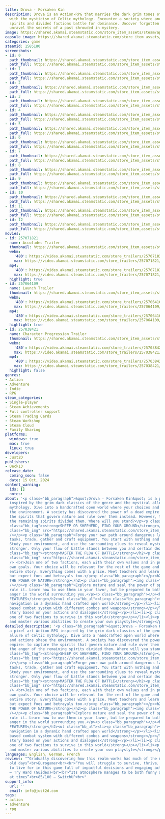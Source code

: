 ```yaml
---
title: Drova - Forsaken Kin
description: Drova is an Action-RPG that marries the dark grim tones of its genre
  with the mysticism of Celtic mythology. Encounter a society where ancient restless
  spirits and divided factions battle for dominance. Uncover forgotten abilities and
  unravel the secrets of a past shrouded in mystery.
image: https://shared.akamai.steamstatic.com/store_item_assets/steam/apps/1585180/header.jpg?t=1733741032
capsule_image: https://shared.akamai.steamstatic.com/store_item_assets/steam/apps/1585180/capsule_231x87.jpg?t=1733741032
categories: game
steamid: 1585180
screenshots:
- id: 0
  path_thumbnail: https://shared.akamai.steamstatic.com/store_item_assets/steam/apps/1585180/ss_747e0589ecd12091730bc181b995d0a9bfbf1fc9.600x338.jpg?t=1733741032
  path_full: https://shared.akamai.steamstatic.com/store_item_assets/steam/apps/1585180/ss_747e0589ecd12091730bc181b995d0a9bfbf1fc9.1920x1080.jpg?t=1733741032
- id: 1
  path_thumbnail: https://shared.akamai.steamstatic.com/store_item_assets/steam/apps/1585180/ss_807e7b8d4f8fe6d5243a78a627a4c1b920b86900.600x338.jpg?t=1733741032
  path_full: https://shared.akamai.steamstatic.com/store_item_assets/steam/apps/1585180/ss_807e7b8d4f8fe6d5243a78a627a4c1b920b86900.1920x1080.jpg?t=1733741032
- id: 2
  path_thumbnail: https://shared.akamai.steamstatic.com/store_item_assets/steam/apps/1585180/ss_757683477f1cc491c3f5b3d26b2f9a5f0063ddc8.600x338.jpg?t=1733741032
  path_full: https://shared.akamai.steamstatic.com/store_item_assets/steam/apps/1585180/ss_757683477f1cc491c3f5b3d26b2f9a5f0063ddc8.1920x1080.jpg?t=1733741032
- id: 3
  path_thumbnail: https://shared.akamai.steamstatic.com/store_item_assets/steam/apps/1585180/ss_dd3f1721b79ec672984139a8ad69b3ad3c2df097.600x338.jpg?t=1733741032
  path_full: https://shared.akamai.steamstatic.com/store_item_assets/steam/apps/1585180/ss_dd3f1721b79ec672984139a8ad69b3ad3c2df097.1920x1080.jpg?t=1733741032
- id: 4
  path_thumbnail: https://shared.akamai.steamstatic.com/store_item_assets/steam/apps/1585180/ss_04a1ca1945fcb236bd475a09d3cd912c338bfd57.600x338.jpg?t=1733741032
  path_full: https://shared.akamai.steamstatic.com/store_item_assets/steam/apps/1585180/ss_04a1ca1945fcb236bd475a09d3cd912c338bfd57.1920x1080.jpg?t=1733741032
- id: 5
  path_thumbnail: https://shared.akamai.steamstatic.com/store_item_assets/steam/apps/1585180/ss_535752523256f536ab821752484a37ce49a96d64.600x338.jpg?t=1733741032
  path_full: https://shared.akamai.steamstatic.com/store_item_assets/steam/apps/1585180/ss_535752523256f536ab821752484a37ce49a96d64.1920x1080.jpg?t=1733741032
- id: 6
  path_thumbnail: https://shared.akamai.steamstatic.com/store_item_assets/steam/apps/1585180/ss_33eb91979a5dd32c99a4e4218decb3de9e7bc80a.600x338.jpg?t=1733741032
  path_full: https://shared.akamai.steamstatic.com/store_item_assets/steam/apps/1585180/ss_33eb91979a5dd32c99a4e4218decb3de9e7bc80a.1920x1080.jpg?t=1733741032
- id: 7
  path_thumbnail: https://shared.akamai.steamstatic.com/store_item_assets/steam/apps/1585180/ss_f5762092654e5e4fbe7c38ce9da9df536cd2480e.600x338.jpg?t=1733741032
  path_full: https://shared.akamai.steamstatic.com/store_item_assets/steam/apps/1585180/ss_f5762092654e5e4fbe7c38ce9da9df536cd2480e.1920x1080.jpg?t=1733741032
- id: 8
  path_thumbnail: https://shared.akamai.steamstatic.com/store_item_assets/steam/apps/1585180/ss_a0b143c4bea875dec795c85847986c75d2a8b429.600x338.jpg?t=1733741032
  path_full: https://shared.akamai.steamstatic.com/store_item_assets/steam/apps/1585180/ss_a0b143c4bea875dec795c85847986c75d2a8b429.1920x1080.jpg?t=1733741032
- id: 9
  path_thumbnail: https://shared.akamai.steamstatic.com/store_item_assets/steam/apps/1585180/ss_e83e01fdc65a9e14d20e9a22d98ac230519908d3.600x338.jpg?t=1733741032
  path_full: https://shared.akamai.steamstatic.com/store_item_assets/steam/apps/1585180/ss_e83e01fdc65a9e14d20e9a22d98ac230519908d3.1920x1080.jpg?t=1733741032
- id: 10
  path_thumbnail: https://shared.akamai.steamstatic.com/store_item_assets/steam/apps/1585180/ss_33e04ac26c94115dd83b08467709a679ae5cd5ec.600x338.jpg?t=1733741032
  path_full: https://shared.akamai.steamstatic.com/store_item_assets/steam/apps/1585180/ss_33e04ac26c94115dd83b08467709a679ae5cd5ec.1920x1080.jpg?t=1733741032
- id: 11
  path_thumbnail: https://shared.akamai.steamstatic.com/store_item_assets/steam/apps/1585180/ss_57a5cd065a05c66f465095a49ada2aa07157a449.600x338.jpg?t=1733741032
  path_full: https://shared.akamai.steamstatic.com/store_item_assets/steam/apps/1585180/ss_57a5cd065a05c66f465095a49ada2aa07157a449.1920x1080.jpg?t=1733741032
- id: 12
  path_thumbnail: https://shared.akamai.steamstatic.com/store_item_assets/steam/apps/1585180/ss_28bb47e6bd25723907955107f3981e2d69c32987.600x338.jpg?t=1733741032
  path_full: https://shared.akamai.steamstatic.com/store_item_assets/steam/apps/1585180/ss_28bb47e6bd25723907955107f3981e2d69c32987.1920x1080.jpg?t=1733741032
movies:
- id: 257071821
  name: Accolades Trailer
  thumbnail: https://shared.akamai.steamstatic.com/store_item_assets/steam/apps/257071821/34a128fd0e65a269eeb89537908690622f37095d/movie_600x337.jpg?t=1731072418
  webm:
    '480': https://video.akamai.steamstatic.com/store_trailers/257071821/movie480_vp9.webm?t=1731072418
    max: https://video.akamai.steamstatic.com/store_trailers/257071821/movie_max_vp9.webm?t=1731072418
  mp4:
    '480': https://video.akamai.steamstatic.com/store_trailers/257071821/movie480.mp4?t=1731072418
    max: https://video.akamai.steamstatic.com/store_trailers/257071821/movie_max.mp4?t=1731072418
  highlight: true
- id: 257064109
  name: Launch Trailer
  thumbnail: https://shared.akamai.steamstatic.com/store_item_assets/steam/apps/257064109/9d7c50dc95fd9e24e81bd67f69b6a5f8461f1b55/movie_600x337.jpg?t=1729000238
  webm:
    '480': https://video.akamai.steamstatic.com/store_trailers/257064109/movie480_vp9.webm?t=1729000238
    max: https://video.akamai.steamstatic.com/store_trailers/257064109/movie_max_vp9.webm?t=1729000238
  mp4:
    '480': https://video.akamai.steamstatic.com/store_trailers/257064109/movie480.mp4?t=1729000238
    max: https://video.akamai.steamstatic.com/store_trailers/257064109/movie_max.mp4?t=1729000238
  highlight: true
- id: 257038421
  name: Character Progression Trailer
  thumbnail: https://shared.akamai.steamstatic.com/store_item_assets/steam/apps/257038421/movie.293x165.jpg?t=1725374238
  webm:
    '480': https://video.akamai.steamstatic.com/store_trailers/257038421/movie480_vp9.webm?t=1725374238
    max: https://video.akamai.steamstatic.com/store_trailers/257038421/movie_max_vp9.webm?t=1725374238
  mp4:
    '480': https://video.akamai.steamstatic.com/store_trailers/257038421/movie480.mp4?t=1725374238
    max: https://video.akamai.steamstatic.com/store_trailers/257038421/movie_max.mp4?t=1725374238
  highlight: false
genres:
- Action
- Adventure
- Indie
- RPG
steam_categories:
- Single-player
- Steam Achievements
- Full controller support
- Steam Trading Cards
- Steam Workshop
- Steam Cloud
- Family Sharing
platforms:
  windows: true
  mac: true
  linux: true
developers:
- Just2D
publishers:
- Deck13
release_date:
  coming_soon: false
  date: 15 Oct, 2024
content_warning:
  ids: []
  notes:
about: '<p class="bb_paragraph">&quot;Drova - Forsaken Kin&quot; is a pixel art Action-RPG
  inspired by the grim dark classics of the genre and the mystical allure of Celtic
  mythology. Dive into a handcrafted open world where your choices and actions shape
  the environment. A society has discovered the power of a dead empire: to capture
  the spirits that govern nature and rule over them instead. However, the anger of
  the remaining spirits divided them. Where will you stand?</p><p class="bb_paragraph"></p><h2
  class="bb_tag"><strong>SHEEP OR SHEPHERD, FIND YOUR GROUND</strong></h2><p class="bb_paragraph"><img
  class="bb_img" src="https://shared.akamai.steamstatic.com/store_item_assets/steam/apps/1585180/extras/new_walk.gif?t=1733741032"
  /></p><p class="bb_paragraph">Forge your own path around dangerous landscapes, fulfill
  tasks, trade, gather and craft equipment. You start with nothing and as a nobody.
  Study your environment, and use the surrounding clues to reveal mysteries and grow
  stronger. Only your flow of battle stands between you and certain death.</p><p class="bb_paragraph"></p><h2
  class="bb_tag"><strong>MASTER THE FLOW OF BATTLE</strong></h2><p class="bb_paragraph"><img
  class="bb_img" src="https://shared.akamai.steamstatic.com/store_item_assets/steam/apps/1585180/extras/new_battlecrop.gif?t=1733741032"
  /> <br>Join one of two factions, each with their own values and in pursuit of their
  own goals. Your choice will be relevant for the rest of the game and impact the
  entire story. Everything comes with a price. Meet teachers and learn numerous abilities,
  but expect foes and betrayals too.</p><p class="bb_paragraph"></p><h2 class="bb_tag"><strong>UNRAVEL
  THE POWER OF NATURE</strong></h2><p class="bb_paragraph"><img class="bb_img" src="https://shared.akamai.steamstatic.com/store_item_assets/steam/apps/1585180/extras/new_naturecrop.gif?t=1733741032"
  /></p><p class="bb_paragraph">Explore nature and seal the power of spirits that
  rule it. Learn how to use them in your favor, but be prepared to battle their channeled
  anger in the world surrounding you.</p><p class="bb_paragraph"></p><h2 class="bb_tag"><strong>KEY
  FEATURES</strong></h2><ul class="bb_ul"><li><p class="bb_paragraph"><strong>Free
  navigation in a dynamic hand crafted open world</strong></p></li><li><p class="bb_paragraph"><strong>Flow
  based combat system with different combos and weapons</strong></p></li><li><p class="bb_paragraph"><strong>Tailored
  story based on your actions and dialogues</strong></p></li><li><p class="bb_paragraph"><strong>Join
  one of two factions to survive in this world</strong></p></li><li><p class="bb_paragraph"><strong>Learn
  and master various abilities to create your own playstyle</strong></p></li></ul>'
detailed_description: '<p class="bb_paragraph">&quot;Drova - Forsaken Kin&quot; is
  a pixel art Action-RPG inspired by the grim dark classics of the genre and the mystical
  allure of Celtic mythology. Dive into a handcrafted open world where your choices
  and actions shape the environment. A society has discovered the power of a dead
  empire: to capture the spirits that govern nature and rule over them instead. However,
  the anger of the remaining spirits divided them. Where will you stand?</p><p class="bb_paragraph"></p><h2
  class="bb_tag"><strong>SHEEP OR SHEPHERD, FIND YOUR GROUND</strong></h2><p class="bb_paragraph"><img
  class="bb_img" src="https://shared.akamai.steamstatic.com/store_item_assets/steam/apps/1585180/extras/new_walk.gif?t=1733741032"
  /></p><p class="bb_paragraph">Forge your own path around dangerous landscapes, fulfill
  tasks, trade, gather and craft equipment. You start with nothing and as a nobody.
  Study your environment, and use the surrounding clues to reveal mysteries and grow
  stronger. Only your flow of battle stands between you and certain death.</p><p class="bb_paragraph"></p><h2
  class="bb_tag"><strong>MASTER THE FLOW OF BATTLE</strong></h2><p class="bb_paragraph"><img
  class="bb_img" src="https://shared.akamai.steamstatic.com/store_item_assets/steam/apps/1585180/extras/new_battlecrop.gif?t=1733741032"
  /> <br>Join one of two factions, each with their own values and in pursuit of their
  own goals. Your choice will be relevant for the rest of the game and impact the
  entire story. Everything comes with a price. Meet teachers and learn numerous abilities,
  but expect foes and betrayals too.</p><p class="bb_paragraph"></p><h2 class="bb_tag"><strong>UNRAVEL
  THE POWER OF NATURE</strong></h2><p class="bb_paragraph"><img class="bb_img" src="https://shared.akamai.steamstatic.com/store_item_assets/steam/apps/1585180/extras/new_naturecrop.gif?t=1733741032"
  /></p><p class="bb_paragraph">Explore nature and seal the power of spirits that
  rule it. Learn how to use them in your favor, but be prepared to battle their channeled
  anger in the world surrounding you.</p><p class="bb_paragraph"></p><h2 class="bb_tag"><strong>KEY
  FEATURES</strong></h2><ul class="bb_ul"><li><p class="bb_paragraph"><strong>Free
  navigation in a dynamic hand crafted open world</strong></p></li><li><p class="bb_paragraph"><strong>Flow
  based combat system with different combos and weapons</strong></p></li><li><p class="bb_paragraph"><strong>Tailored
  story based on your actions and dialogues</strong></p></li><li><p class="bb_paragraph"><strong>Join
  one of two factions to survive in this world</strong></p></li><li><p class="bb_paragraph"><strong>Learn
  and master various abilities to create your own playstyle</strong></p></li></ul>'
languages: English, German, French
reviews: "“Gradually discovering how this realm works had much of the magic of the
  old days”<br>Eurogamer<br><br>“You will struggle to survive, thrive, and find more
  to live for in this game full of impactful decisions and engaging action RPG mechanics”<br>9/10
  – Try Hard (Guides)<br><br>“Its atmosphere manages to be both funny and terrifying
  at times”<br>85/100 – SwitchUP<br>"
support_info:
  url: ''
  email: info@just2d.com
tags:
- action
- adventure
- rpg
---
```


